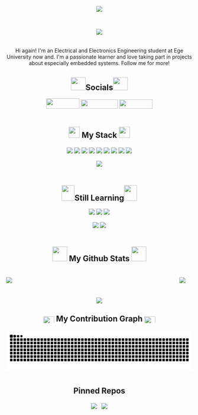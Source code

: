 <div align="center"><h1>
 <p><img align="center" src="https://github.com/nouseus/nouseus/blob/main/images/banner.gif"></p>
 
 <img align="center" src="https://readme-typing-svg.demolab.com/?lines=Welcome+to+my+profile,+user!;This+page+is+mostly+about:+Embedded+systems+and+electronics.;Calm+down,+it+is+all+automated.;Just,+scroll+down+for+more!;And+don't+forget+to+follow+me+for+future.+Thanks!&center=true&vCenter=true&duration=2400&size=45&width=2000&heigh=60&ont=Fira+Code+Bold"></h1>
 
 <p>Hi again! I'm an Electrical and Electronics Engineering student at Ege University now and. I'm a passionate learner and love taking part in projects about especially embedded systems. Follow me for more!</p>

<h2><img src="https://github.com/nouseus/nouseus/blob/main/images/social.gif" width="40" height="35">Socials<img class="image" src="https://github.com/nouseus/nouseus/blob/main/images/social.gif" width="40" height="35"></h2>

 <a href="https://github.com/nouseus">
  <img width="90" height="28" src="https://img.shields.io/badge/GitHub-100000?style=for-the-badge&logo=github&logoColor=white"></a>   
 <a href="https://www.linkedin.com/in/efevarolbedelcigil/">
  <img width="100" height="25" src="https://img.shields.io/badge/LinkedIn-0077B5?style=for-the-badge&logo=linkedin&logoColor=white"></a>
 <a href="mailto:efebedelcigil@ieee.com">   
  <img width="90" height="25" src="https://img.shields.io/badge/Gmail-D14836?style=for-the-badge&logo=gmail&logoColor=white"></a> <br></br>

<h2><img src="https://github.com/nouseus/nouseus/blob/main/images/stack.gif" width="30" height="30">   My Stack   <img src="https://github.com/nouseus/nouseus/blob/main/images/stack.gif" width="30" height="30"></p></h2>

<img src="https://img.shields.io/badge/Windows-0078D6?style=for-the-badge&logo=windows&logoColor=white">
<img src="https://img.shields.io/badge/Linux-FCC624?style=for-the-badge&logo=linux&logoColor=black">
<img src="https://img.shields.io/badge/Linux-FCC624?style=for-the-badge&logo=linux&logoColor=black">
<img src="https://img.shields.io/badge/-Arduino-00979D?style=for-the-badge&logo=Arduino&logoColor=white">
<img src="https://img.shields.io/badge/c-%2300599C.svg?style=for-the-badge&logo=c&logoColor=white">   
<img src="https://img.shields.io/badge/c++-%2300599C.svg?style=for-the-badge&logo=c%2B%2B&logoColor=white">
<img src="https://img.shields.io/badge/php-%23777BB4.svg?style=for-the-badge&logo=php&logoColor=white">
<img src="https://img.shields.io/badge/html5-%23E34F26.svg?style=for-the-badge&logo=html5&logoColor=white">
<img src="https://img.shields.io/badge/css3-%231572B6.svg?style=for-the-badge&logo=css3&logoColor=white">
<br></br>

<img src="https://img.shields.io/badge/PCB Design-purple?style=for-the-badge">
<br></br>

<h2><img src="https://github.com/nouseus/nouseus/blob/main/images/gears.gif" width="35" height="42">Still Learning<img src="https://github.com/nouseus/nouseus/blob/main/images/gears.gif" width="35" height="42"></h2>

<img src="https://img.shields.io/badge/Assembly-007AAC?style=for-the-badge&logo=assemblyscript&logoColor=white">
<img src="https://img.shields.io/badge/VHDL-8A2BE2?style=for-the-badge">
<img src="https://img.shields.io/badge/python-3670A0?style=for-the-badge&logo=python&logoColor=ffdd54">
<br></br>
<img src="https://img.shields.io/badge/STM32-blue?style=for-the-badge">
<img src="https://img.shields.io/badge/Embedded Systems-green?style=for-the-badge">
<br></br>

<h2> <p><img src="https://github.com/nouseus/nouseus/blob/main/images/chart.gif" width="40" height="40">   My Github Stats   <img src="https://github.com/nouseus/nouseus/blob/main/images/chart.gif" width="40" height="40"></p></h2><br>

<div class="stats" align="center">
<img class="stats" align="left" width="450" src="https://github-readme-stats.vercel.app/api?username=nouseus&theme=github_dark&show_icons=true">
 <img class="stats" src="https://github-readme-stats.vercel.app/api/top-langs/?username=nouseus&theme=github_dark&layout=donut&langs_count=8">
 </div>
 <br></br>

<img align="center" src="https://komarev.com/ghpvc/?username=nouseus">
<br>
<h2><p><img align="center" src="https://github.com/nouseus/nouseus/blob/main/images/snake.gif" width="30" height="19">   My Contribution Graph   <img align="center" src="https://github.com/nouseus/nouseus/blob/main/images/snake.gif" width="30" height="19"></p></h2>
<img align="center" src="https://github.com/nouseus/nouseus/blob/output/github-snake-dark.svg"><br>

<h2><img src="https://github.com/nouseus/nouseus/blob/main/images/bolt.gif" width="15" height="30">   Pinned Repos   <img src="https://github.com/nouseus/nouseus/blob/main/images/bolt.gif" width="15" height="30"><p></p></h2>

<img src="https://github-readme-stats.vercel.app/api/pin/?username=nouseus&repo=single-cycle-cpu&theme=github_dark&show_owner=true">&nbsp;&nbsp; 
<img src="https://github-readme-stats.vercel.app/api/pin/?username=nouseus&repo=assembly-full-adder&theme=github_dark&show_owner=true">

</div>
</div>
